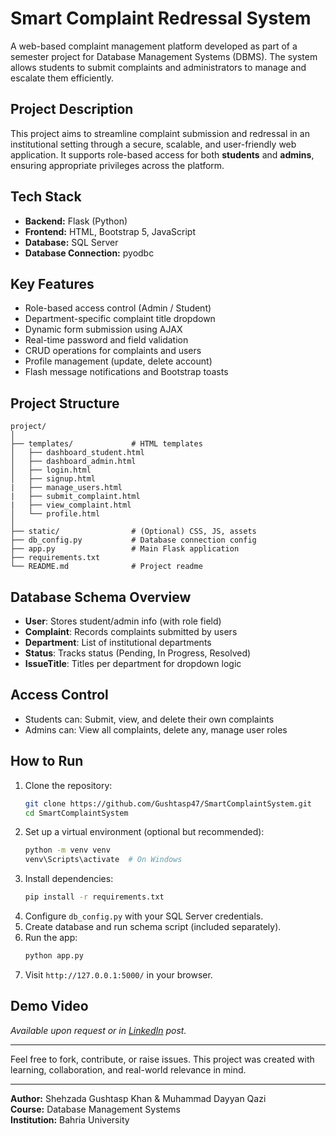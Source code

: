 # Smart Complaint Redressal System

A web-based complaint management platform developed as part of a semester project for Database Management Systems (DBMS). The system allows students to submit complaints and administrators to manage and escalate them efficiently.

## Project Description

This project aims to streamline complaint submission and redressal in an institutional setting through a secure, scalable, and user-friendly web application. It supports role-based access for both **students** and **admins**, ensuring appropriate privileges across the platform.

## Tech Stack

- **Backend:** Flask (Python)
- **Frontend:** HTML, Bootstrap 5, JavaScript
- **Database:** SQL Server
- **Database Connection:** pyodbc

## Key Features

- Role-based access control (Admin / Student)
- Department-specific complaint title dropdown
- Dynamic form submission using AJAX
- Real-time password and field validation
- CRUD operations for complaints and users
- Profile management (update, delete account)
- Flash message notifications and Bootstrap toasts

## Project Structure

```
project/
│
├── templates/             # HTML templates
│   ├── dashboard_student.html
│   ├── dashboard_admin.html
│   ├── login.html
│   ├── signup.html
|   ├── manage_users.html
|   ├── submit_complaint.html
|   ├── view_complaint.html
│   └── profile.html
│
├── static/                # (Optional) CSS, JS, assets
├── db_config.py           # Database connection config
├── app.py                 # Main Flask application
├── requirements.txt
└── README.md              # Project readme
```

## Database Schema Overview

- **User**: Stores student/admin info (with role field)
- **Complaint**: Records complaints submitted by users
- **Department**: List of institutional departments
- **Status**: Tracks status (Pending, In Progress, Resolved)
- **IssueTitle**: Titles per department for dropdown logic

## Access Control

- Students can: Submit, view, and delete their own complaints  
- Admins can: View all complaints, delete any, manage user roles

## How to Run

1. Clone the repository:
   ```bash
   git clone https://github.com/Gushtasp47/SmartComplaintSystem.git
   cd SmartComplaintSystem
   ```
2. Set up a virtual environment (optional but recommended):
   ```bash
   python -m venv venv
   venv\Scripts\activate  # On Windows
   ```
3. Install dependencies:
   ```bash
   pip install -r requirements.txt
   ```
4. Configure `db_config.py` with your SQL Server credentials.
5. Create database and run schema script (included separately).
6. Run the app:
   ```bash
   python app.py
   ```
7. Visit `http://127.0.0.1:5000/` in your browser.

## Demo Video

*Available upon request or in [LinkedIn](https://www.linkedin.com/posts/shehzada-gushtasp-khan-1a6a6a292_flask-sqlserver-dbms-activity-7333842967880740866-oSbe?utm_source=share&utm_medium=member_desktop&rcm=ACoAAEb-Ao4BtgKleakDaNvfCRGMbUfXnZXdYS4) post.*

---

Feel free to fork, contribute, or raise issues. This project was created with learning, collaboration, and real-world relevance in mind.

---

**Author:** Shehzada Gushtasp Khan & Muhammad Dayyan Qazi  
**Course:** Database Management Systems  
**Institution:** Bahria University

